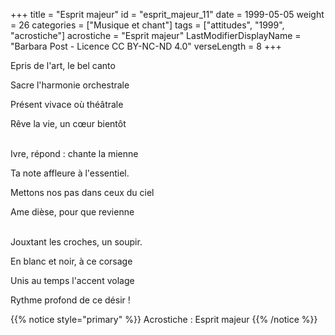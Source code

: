 +++
title = "Esprit majeur"
id = "esprit_majeur_11"
date = 1999-05-05
weight = 26
categories = ["Musique et chant"]
tags = ["attitudes", "1999", "acrostiche"]
acrostiche = "Esprit majeur"
LastModifierDisplayName = "Barbara Post - Licence CC BY-NC-ND 4.0"
verseLength = 8
+++

Epris de l'art, le bel canto

Sacre l'harmonie orchestrale

Présent vivace où théâtrale

Rêve la vie, un cœur bientôt

 \
Ivre, répond : chante la mienne

Ta note affleure à l'essentiel.

Mettons nos pas dans ceux du ciel

Ame dièse, pour que revienne

 \
Jouxtant les croches, un soupir.

En blanc et noir, à ce corsage

Unis au temps l'accent volage

Rythme profond de ce désir !

{{% notice style="primary" %}}
Acrostiche : Esprit majeur
{{% /notice %}}
